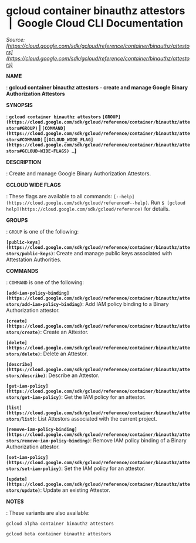 # gcloud container binauthz attestors  |  Google Cloud CLI Documentation

*Source: [https://cloud.google.com/sdk/gcloud/reference/container/binauthz/attestors](https://cloud.google.com/sdk/gcloud/reference/container/binauthz/attestors)*

**NAME**

: **gcloud container binauthz attestors - create and manage Google Binary Authorization Attestors**

**SYNOPSIS**

: **`gcloud container binauthz attestors` `[GROUP](https://cloud.google.com/sdk/gcloud/reference/container/binauthz/attestors#GROUP)` | `[COMMAND](https://cloud.google.com/sdk/gcloud/reference/container/binauthz/attestors#COMMAND)` [`[GCLOUD_WIDE_FLAG](https://cloud.google.com/sdk/gcloud/reference/container/binauthz/attestors#GCLOUD-WIDE-FLAGS) …`]**

**DESCRIPTION**

: Create and manage Google Binary Authorization Attestors.

**GCLOUD WIDE FLAGS**

: These flags are available to all commands: `[--help](https://cloud.google.com/sdk/gcloud/reference#--help)`.
Run `$ [gcloud help](https://cloud.google.com/sdk/gcloud/reference)` for details.

**GROUPS**

: ``GROUP`` is one of the following:

**`[public-keys](https://cloud.google.com/sdk/gcloud/reference/container/binauthz/attestors/public-keys)`**:
Create and manage public keys associated with Attestation Authorities.

**COMMANDS**

: ``COMMAND`` is one of the following:

**`[add-iam-policy-binding](https://cloud.google.com/sdk/gcloud/reference/container/binauthz/attestors/add-iam-policy-binding)`**:
Add IAM policy binding to a Binary Authorization attestor.

**`[create](https://cloud.google.com/sdk/gcloud/reference/container/binauthz/attestors/create)`**:
Create an Attestor.

**`[delete](https://cloud.google.com/sdk/gcloud/reference/container/binauthz/attestors/delete)`**:
Delete an Attestor.

**`[describe](https://cloud.google.com/sdk/gcloud/reference/container/binauthz/attestors/describe)`**:
Describe an Attestor.

**`[get-iam-policy](https://cloud.google.com/sdk/gcloud/reference/container/binauthz/attestors/get-iam-policy)`**:
Get the IAM policy for an attestor.

**`[list](https://cloud.google.com/sdk/gcloud/reference/container/binauthz/attestors/list)`**:
List Attestors associated with the current project.

**`[remove-iam-policy-binding](https://cloud.google.com/sdk/gcloud/reference/container/binauthz/attestors/remove-iam-policy-binding)`**:
Remove IAM policy binding of a Binary Authorization attestor.

**`[set-iam-policy](https://cloud.google.com/sdk/gcloud/reference/container/binauthz/attestors/set-iam-policy)`**:
Set the IAM policy for an attestor.

**`[update](https://cloud.google.com/sdk/gcloud/reference/container/binauthz/attestors/update)`**:
Update an existing Attestor.

**NOTES**

: These variants are also available:

```
gcloud alpha container binauthz attestors
```

```
gcloud beta container binauthz attestors
```